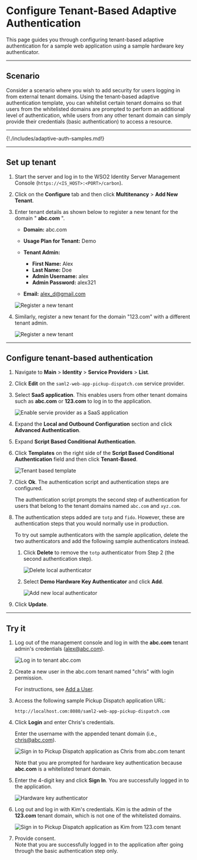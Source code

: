 # Configure Tenant-Based Adaptive Authentication

This page guides you through configuring tenant-based adaptive authentication for a sample web application using a sample hardware key authenticator. 

----

## Scenario

Consider a scenario where you wish to add security for users logging in from external tenant domains. Using the tenant-based adaptive authentication template, you can whitelist certain tenant domains so that users from the whitelisted domains are prompted to perform an additional level of authentication, while users from any other tenant domain can simply provide their credentials (basic authentication) to access a resource.

----

{!./includes/adaptive-auth-samples.md!}

----

## Set up tenant

1. Start the server and log in to the WSO2 Identity Server Management Console (`https://<IS_HOST>:<PORT>/carbon`).

2. Click on the **Configure** tab and then click **Multitenancy** > **Add New Tenant**.

3. Enter tenant details as shown below to register a new tenant for the domain " **abc.com** ".

    - **Domain:** abc.com
    - **Usage Plan for Tenant:** Demo
    - **Tenant Admin:** 

         - **First Name:** Alex
         -  **Last Name:** Doe
         - **Admin Username:** alex
         - **Admin Password:** alex321

    - **Email:** alex_d@gmail.com 

    ![Register a new tenant]({{base_path}}/assets/img/guides/register-new-tenant.png)

5. Similarly, register a new tenant for the domain "123.com" with a
    different tenant admin.  

    ![Register a new tenant]({{base_path}}/assets/img/samples/register-new-tenant-2.png)

----

## Configure tenant-based authentication

1.  Navigate to **Main** > **Identity** > **Service Providers** > **List**.

2.  Click **Edit** on the `saml2-web-app-pickup-dispatch.com` service provider.

3.  Select **SaaS application**. This enables users from other tenant domains such as **abc.com** or **123.com** to log in to the application. 

    ![Enable servie provider as a SaaS application]({{base_path}}/assets/img/guides/enable-saas-app.png)

4.  Expand the **Local and Outbound Configuration** section and click **Advanced Authentication**.

5.  Expand **Script Based Conditional Authentication**.

6.  Click **Templates** on the right side of the **Script Based Conditional Authentication** field and then click **Tenant-Based**. 

    ![Tenant based template]({{base_path}}/assets/img/samples/tenant-based-template.png)

7.  Click **Ok**. The authentication script and authentication steps
    are configured. 
    
    The authentication script prompts the second step of authentication for users that belong to the tenant domains named `abc.com` and `xyz.com`.  

8.  The authentication steps added are `totp` and `fido`. However, these are authentication steps that you would normally use in production. 

    To try out sample authenticators with the sample application, delete the two
    authenticators and add the following sample authenticators instead.

    1.  Click **Delete** to remove the `totp` authenticator from Step 2 (the
        second authentication step).
        
        ![Delete local authenticator]({{base_path}}/assets/img/samples/delete-authenticator-1.png)
        
    2.  Select **Demo Hardware Key Authenticator** and click **Add**.
      
        ![Add new local authenticator]({{base_path}}/assets/img/samples/add-new-authenticator.png)

9. Click **Update**.

----

## Try it

1. Log out of the management console and log in with the **abc.com** tenant admin's credentials (alex@abc.com).  
    
    ![Log in to tenant abc.com]({{base_path}}/assets/img/samples/mgt-console-login-alex.png)

2.  Create a new user in the abc.com tenant named "chris" with login permission.

    For instructions, see [Add a User]({{base_path}}/guides/identity-lifecycles/admin-creation-workflow/).

3.  Access the following sample Pickup Dispatch application URL:

    `http://localhost.com:8080/saml2-web-app-pickup-dispatch.com`

4.  Click **Login** and enter Chris's credentials. 
    
    Enter the username with the appended tenant domain (i.e., chris@abc.com).  
    
    ![Sign in to Pickup Dispatch application as Chris from abc.com tenant]({{base_path}}/assets/img/samples/pickup-sign-in-chris.png)  

    Note that you are prompted for hardware key authentication because
    **abc.com** is a whitelisted tenant domain.

5.  Enter the 4-digit key and click **Sign In**. You are successfully
    logged in to the application.  

    ![Hardware key authenticator]({{base_path}}/assets/img/samples/hardware-key-authenticator.png)

6.  Log out and log in with Kim's credentials. Kim is the admin of the
    **123.com** tenant domain, which is not one of the whitelisted
    domains.  

    ![Sign in to Pickup Dispatch application as Kim from 123.com tenant]({{base_path}}/assets/img/samples/pickup-sign-in-kim.png)

7.  Provide consent.  
    Note that you are successfully logged in to the application after
    going through the basic authentication step only.